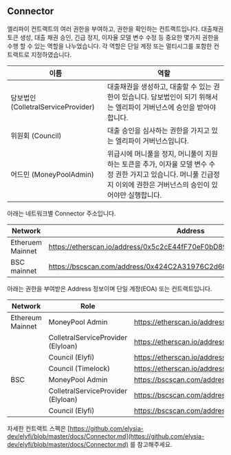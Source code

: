 ## Connector

엘리파이 컨트랙트의 여러 권한을 부여하고, 권한을 확인하는 컨트랙트입니다. 대출채권 토큰 생성, 대출 채권 승인, 긴급 정지, 이자율 모델 변수 수정 등 중요한 몇가지 권한을 수행 할 수 있는 역할을 나누었습니다. 각 역할은 단일 계정 또는 멀티시그를 포함한 컨트랙트로 지정하였습니다.

| 이름 | 역할 |
| --- | --- |
| 담보법인 (ColletralServiceProvider) | 대출채권을 생성하고, 대출할 수 있는 권한이 있습니다. 담보법인이 되기 위해서는 엘리파이 거버넌스에 승인을 받아야합니다. |
| 위원회 (Council) | 대출 승인을 심사하는 권한을 가지고 있는 엘리파이 거버넌스입니다. |
| 어드민 (MoneyPoolAdmin) | 위급시에 머니풀을 정지, 머니풀이 지원하는 토큰을 추가, 이자율 모델 변수 수정 권한 가지고 있습니다. 머니풀 긴급정지 이외에 권한은 거버넌스의 승인이 있어야만 실행합니다.  |

아래는 네트워크별 Connector 주소입니다.

| Network | Address |
| --- | --- |
| Etheruem Mainnet | https://etherscan.io/address/0x5c2cE44fF70eF0bD898E2bf37e7da7605D0ae607 |
| BSC mainnet | https://bscscan.com/address/0x424C2A31976C2d609819582c84F534b15b001793 |

아래는 권한을 부여받은 Address 정보이며 단일 계정(EOA) 또는 컨트랙트입니다.

| Network | Role | Address |
| --- | --- | --- |
| Ethereum Mainnet | MoneyPool Admin | https://etherscan.io/address/0x715B006d4723977CcDb1581a62948f6354752e62 |
|  | ColletralServiceProvider (Elyloan) | https://etherscan.io/address/0x9FCdc09bF1e0f933e529325Ac9D24f56034d8eD7 |
|  | Council (Elyfi) | https://etherscan.io/address/0x53c14659BF777b2D7e0A7fBa4d5DfF87D594495c |
|  | Council (Timelock) | https://etherscan.io/address/0xaac98c97a75c130a68126241d545bfd240c1757a |
| BSC | MoneyPool Admin | https://bscscan.com/address/0x8d86dD9fe7318e04Cc51440C0252663f7FeCF01E |
|  | ColletralServiceProvider (Elyloan) | https://bscscan.com/address/0x9FCdc09bF1e0f933e529325Ac9D24f56034d8eD7 |
|  | Council (Elyfi) | https://bscscan.com/address/0x1ba25f40ba5befcffef536709271e3098345b0cc |

자세한 컨트랙트 스펙은 [https://github.com/elysia-dev/elyfi/blob/master/docs/Connector.md](https://github.com/elysia-dev/elyfi/blob/master/docs/Connector.md) 를 참고해주세요.